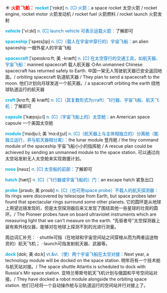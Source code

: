 ☀ <font color="red">**火箭 飞船：**</font>
<font color="sky blue">**rocket**</font> ['rɒkɪt] 
<font color="#0070c0">n. [C] 火箭：</font>a space rocket 太空火箭 / rocket engine, rocket motor 火箭发动机 / rocket fuel 火箭燃料 / rocket launch 火箭发射

<font color="sky blue">**vehicle**</font> ['vi:ɪkl] 
<font color="#0070c0">n. [C] launch vehicle 可表示运载火箭：</font>了解即可

<font color="sky blue">**spaceship**</font> ['speɪsʃɪp] 
<font color="#0070c0">n. [C]（载人在宇宙中穿行的）宇宙飞船：</font>an alien spaceship 一艘外星人的宇宙飞船
           
<font color="sky blue">**spacecraft**</font> [ˈspeɪskrɑ:ft; 美 -kræft]
<font color="#0070c0">n. [C] 在太空穿行的交通工具，如航天器、宇宙飞船：</font>manned spacecraft 载人航天器 ◇An unmanned Chinese spacecraft has returned safely to Earth. 中国一架无人驾驶航天器已安全返回地面。/ orbiting spacecraft 轨道航天器 / They plan to send a spacecraft to the moon. 他们计划向月球发送一个航天器。/ a spacecraft orbiting the earth 绕地球轨道运行的航天器
           
<font color="sky blue">**craft**</font> [krɑ:ft; 美 kræft]
<font color="#0070c0">n. [C]（其复数形式为craft）飞行器、宇宙飞船、航天飞机：</font>了解即可

<font color="sky blue">**capsule**</font> ['kæpsju:l] 
<font color="#0070c0">n. [C]（宇宙飞船上的）太空舱：</font>an American space capsule 一个美国太空舱 
           
<font color="sky blue">**module**</font> [ˈmɒdju:l; 美 ˈmɑ:dʒul]
<font color="#0070c0">n. [C]（航天器上与主体相独立的）分离舱（能独立运行，并与航天器相分离）：</font>the lunar module 登月舱 / the tiny command module of the spaceship 宇宙飞船小小的指挥舱 / A rescue plan could be achieved by sending an unmanned module to the space station. 可以通过向太空站发射无人太空舱来实现救援计划。
 
<font color="sky blue">**nose**</font> [nəʊz] 
<font color="#0070c0">n. [C] 太空船的前部：</font>了解即可

<font color="sky blue">**hatch**</font> [hætʃ] 
<font color="#0070c0">n. [C]（飞行器或宇宙飞船的）门：</font>an escape hatch 紧急出口
           
<font color="sky blue">**probe**</font> [prəʊb; 美 proʊb]
<font color="#0070c0">n. [C]（也可用space probe）不载人的航天探测器：</font>Its rings were discovered by telescope from Earth, but space probes later found that spectacular rings surround some other planets. 它的圆环是从地球上用望远镜发现的，但是太空探测器后来又发现了围绕其他一些星球的壮观的圆环。/ The Pioneer probes have on board ultraviolet instruments which are measuring light that we can't measure on the earth. “先驱者号”太空探测器上装有紫外线仪器，能够对在地球上探测不到的光进行测量。

周边词汇补充：
· shuttle可指（在地球和宇宙空间站之间穿梭从而为两者运送物资的）航天飞机；
· launch可指发射航天器、武器等。

<font color="sky blue">**dock**</font> [dɒk; 美 dɑ:k]
<font color="#0070c0">vt.&vi.（使）两个宇宙飞船在太空对接：</font>Next year, a technology module will be docked on the space station. 明年将有一个技术舱与航天站对接。/ The space shuttle Atlantis is scheduled to dock with Russia's Mir space station. 亚特兰蒂斯号航天飞机计划与俄国和平号空间站对接。/ They have docked a robot module alongside the orbiting space station. 他们已经将一个自动操作舱与沿轨道运行的空间站并行对接上了。